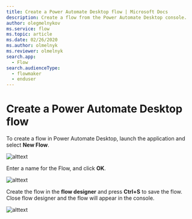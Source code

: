 ```yaml
---
title: Create a Power Automate Desktop flow | Microsoft Docs
description: Create a flow from the Power Automate Desktop console.
author: olegmelnykov
ms.service: flow
ms.topic: article
ms.date: 02/26/2020
ms.author: olmelnyk
ms.reviewer: olmelnyk
search.app: 
  - Flow
search.audienceType: 
  - flowmaker
  - enduser
---
```


# Create a Power Automate Desktop flow

To create a flow in Power Automate Desktop, launch the application and select **New Flow**.

![alttext](\media\create-flow-console\imgname.png)

Enter a name for the Flow, and click **OK**.

![alttext](\media\create-flow-console\imgname.png)

Create the flow in the **flow designer** and press **Ctrl+S** to save the flow. Close flow designer and the flow will appear in the console.

![alttext](\media\create-flow-console\imgname.png)